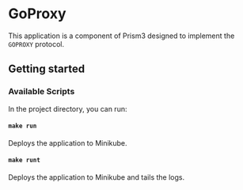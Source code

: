 # GoProxy

This application is a component of Prism3 designed to implement the `GOPROXY` protocol.

## Getting started

### Available Scripts

In the project directory, you can run:

#### `make run`

Deploys the application to Minikube.

#### `make runt`

Deploys the application to Minikube and tails the logs.
